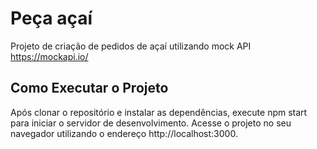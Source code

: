 # Peça açaí

Projeto de criação de pedidos de açaí utilizando mock API https://mockapi.io/

## Como Executar o Projeto
Após clonar o repositório e instalar as dependências, execute npm start para iniciar o servidor de desenvolvimento.
Acesse o projeto no seu navegador utilizando o endereço http://localhost:3000.

